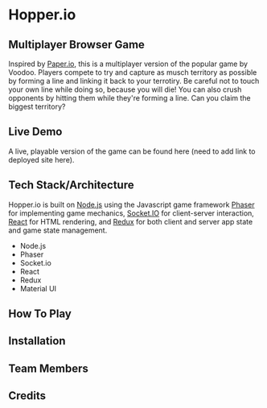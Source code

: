 # Hopper.io

## Multiplayer Browser Game

Inspired by [Paper.io](http://paper-io.com/), this is a multiplayer version of the popular game by Voodoo. Players compete to try and capture as musch territory as possible by forming a line and linking it back to your terrotiry. Be careful not to touch your own line while doing so, because you will die! You can also crush opponents by hitting them while they're forming a line. Can you claim the biggest territory?

## Live Demo

A live, playable version of the game can be found here (need to add link to deployed site here).

## Tech Stack/Architecture

Hopper.io is built on [Node.js](https://nodejs.org/) using the Javascript game framework [Phaser](http://phaser.io/) for implementing game mechanics, [Socket.IO](http://socket.io/) for client-server interaction, [React](https://facebook.github.io/react/) for HTML rendering, and [Redux](http://redux.js.org/) for both client and server app state and game state management.

* Node.js
* Phaser
* Socket.io
* React
* Redux
* Material UI

## How To Play

## Installation

## Team Members

## Credits
